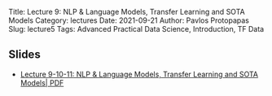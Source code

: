 Title: Lecture 9: NLP & Language Models, Transfer Learning and SOTA Models
Category: lectures
Date: 2021-09-21
Author: Pavlos Protopapas
Slug: lecture5
Tags: Advanced Practical Data Science, Introduction, TF Data 

## Slides


- [Lecture 9-10-11: NLP & Language Models, Transfer Learning and SOTA Models| PDF]({attach}presentation/lecture9.pdf) 
